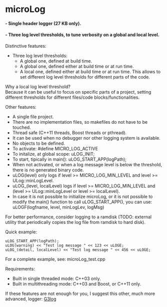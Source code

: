 # microLog

#### - Single header logger (27 KB only).
#### - Three log level thresholds, to tune verbosity on a global and local level.

Distinctive features:

- Three log level thresholds:
   - A global one, defined at build time.
   - A global one, defined either at build time or at run time.
   - A local one, defined either at build time or at run time. This allows to set different log level thresholds for different parts of the code.

Why a local log level threshold?  
Because it can be useful to focus on specific parts of a project, setting different thresholds for different files/code blocks/functionalities. 

Other features:

- A single file project.
- There are no implementation files, so makefiles do not have to be touched.
- Thread safe (C++11 threads, Boost threads or pthread).
- It can be used when no debugger nor other logging system is available.
- No objects to be defined.
- To activate:                     #define MICRO_LOG_ACTIVE
- To initalize, at global scope:   uLOG_INIT;
- To start, tipically in main():   uLOG_START_APP(logPath);
- When not activated, or when a log message level is below the threshold, there is no generated binary code.
- uLOG(level) only logs if level >= MICRO_LOG_MIN_LEVEL and level >= ULog::minLogLevel.
- uLOG_(level, localLevel) logs if level >= MICRO_LOG_MIN_LEVEL and (level >= ULog::minLogLevel or level >= localLevel).
- In case it is not possible to initialize microLog, or it is not possible to modify the main() function to call uLOG_START_APP(), you can use:  uLOGF(logfname, level, minLogLev, logMsg)

For better performance, consider logging to a ramdisk (TODO: external utility that periodically copies the log file from ramdisk to hard disk).

Quick example:

	uLOG_START_APP(logPath);
	uLOG(warning) << "Test log message " << 123 << uLOGE;
	uLOG_(detail, localLevel) << "Test log message " << 456 << uLOGE;

For a complete example, see:  microLog_test.cpp


Requirements:  

- Built in single threaded mode: C++03 only.
- Built in multithreading mode: C++03 and Boost, or C++11 only.

If these features are not enough for you, I suggest this other, much more advanced, logger: [G3log](https://bitbucket.org/KjellKod/g3log)

